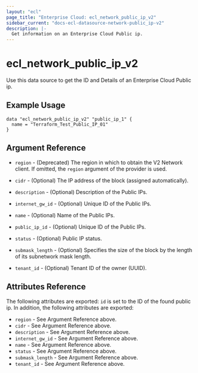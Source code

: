 ```yaml
---
layout: "ecl"
page_title: "Enterprise Cloud: ecl_network_public_ip_v2"
sidebar_current: "docs-ecl-datasource-network-public_ip-v2"
description: |-
  Get information on an Enterprise Cloud Public ip.
---
```


# ecl\_network\_public\_ip\_v2

Use this data source to get the ID and Details of an Enterprise Cloud Public ip.

## Example Usage

```hcl
data "ecl_network_public_ip_v2" "public_ip_1" {
  name = "Terraform_Test_Public_IP_01"
}
```

## Argument Reference

* `region` - (Deprecated) The region in which to obtain the V2 Network client.
    If omitted, the `region` argument of the provider is used.

* `cidr` - (Optional) The IP address of the block (assigned automatically).

* `description` - (Optional) Description of the Public IPs.

* `internet_gw_id` - (Optional) Unique ID of the Public IPs.

* `name` - (Optional) Name of the Public IPs.

* `public_ip_id` - (Optional) Unique ID of the Public IPs.	

* `status` - (Optional) Public IP status.

* `submask_length` - (Optional) Specifies the size of the block by the length of its subnetwork mask length.

* `tenant_id` - (Optional) Tenant ID of the owner (UUID).


## Attributes Reference

The following attributes are exported:
`id` is set to the ID of the found public ip. In addition, the following attributes are exported:

* `region` - See Argument Reference above.
* `cidr` - See Argument Reference above.
* `description` - See Argument Reference above.
* `internet_gw_id` - See Argument Reference above.
* `name` - See Argument Reference above.
* `status` - See Argument Reference above.
* `submask_length` - See Argument Reference above.
* `tenant_id` - See Argument Reference above.